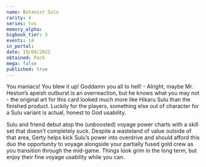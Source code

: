 ```yaml
---
name: Botanist Sulu
rarity: 4
series: tos
memory_alpha:
bigbook_tier: 3
events: 14
in_portal:
date: 19/04/2022
obtained: Pack
mega: false
published: true
---
```


You maniacs! You blew it up! Goddamn you all to hell! - Alright, maybe Mr. Heston’s apeish outburst is an overreaction, but he knows what you may not - the original art for this card looked much more like Hikaru Sulu than the finished product. Luckily for the players, something else out of character for a Sulu variant is actual, honest to God usability.

Sulu and friend debut atop the (unboosted) voyage power charts with a skill set that doesn’t completely suck. Despite a wasteland of value outside of that area, Gerty helps kick Sulu’s power into overdrive and should afford this duo the opportunity to voyage alongside your partially fused gold crew as you transition through the mid-game. Things look grim in the long term, but enjoy their fine voyage usability while you can.
